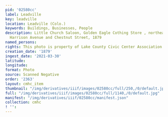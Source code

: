 ```yaml
---
pid: '02580cc'
label: Leadville
key: leadville
location: Leadville (Colo.)
keywords: Buildings, Businesses, People
description: Little Church Saloon, Golden Eagle Cothing Store , northeast corner of
  Harrison Avenue and Chestnut Street, 1879
named_persons: 
rights: This photo is property of Lake County Civic Center Association.
creation_date: '1879'
ingest_date: '2021-03-30'
latitude: 
longitude: 
format: Photo
source: Scanned Negative
order: '2363'
layout: cmhc_item
thumbnail: "/img/derivatives/iiif/images/02580cc/full/250,/0/default.jpg"
full: "/img/derivatives/iiif/images/02580cc/full/1140,/0/default.jpg"
manifest: "/img/derivatives/iiif/02580cc/manifest.json"
collection: cmhc
! '': 
---
```

